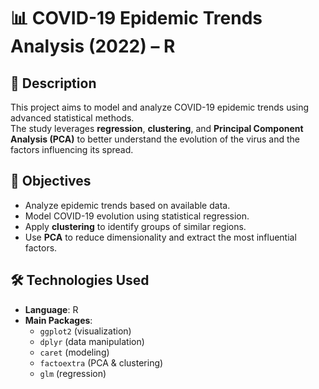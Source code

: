 # 📊 COVID-19 Epidemic Trends Analysis (2022) – R

## 📖 Description
This project aims to model and analyze COVID-19 epidemic trends using advanced statistical methods.  
The study leverages **regression**, **clustering**, and **Principal Component Analysis (PCA)** to better understand the evolution of the virus and the factors influencing its spread.

## 🎯 Objectives
- Analyze epidemic trends based on available data.
- Model COVID-19 evolution using statistical regression.
- Apply **clustering** to identify groups of similar regions.
- Use **PCA** to reduce dimensionality and extract the most influential factors.

## 🛠️ Technologies Used
- **Language**: R  
- **Main Packages**:
  - `ggplot2` (visualization)
  - `dplyr` (data manipulation)
  - `caret` (modeling)
  - `factoextra` (PCA & clustering)
  - `glm` (regression)
